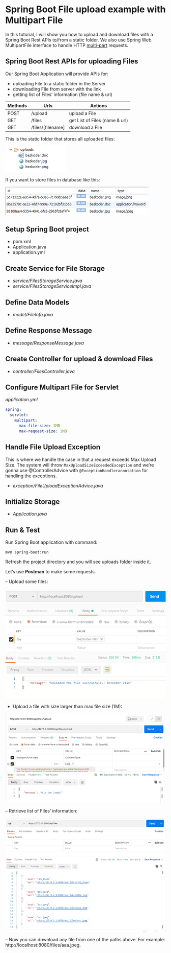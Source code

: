 # Spring Boot File upload example with Multipart File

In this tutorial, I will show you how to upload and download files with a Spring Boot Rest APIs
to/from a static folder. We also use Spring Web MultipartFile interface to handle
HTTP [multi-part](https://www.w3.org/Protocols/rfc1341/7_2_Multipart.html)
requests.

## Spring Boot Rest APIs for uploading Files

Our Spring Boot Application will provide APIs for:

- uploading File to a static folder in the Server
- downloading File from server with the link
- getting list of Files’ information (file name & url)

Methods    |Urls    |Actions
----|----|----
POST    | /upload    |upload a File
GET    | /files    |get List of Files (name & url)
GET    | /files/[filename]    |download a File

This is the static folder that stores all uploaded files:

![](img/img.png)

If you want to store files in database like this:

![](img/img_1.png)

## Setup Spring Boot project

- pom.xml
- Application.java
- application.yml

## Create Service for File Storage

- _service/FilesStorageService.java_
- _service/FilesStorageServiceImpl.java_

## Define Data Models

- _model/FileInfo.java_

## Define Response Message

- _message/ResponseMessage.java_

## Create Controller for upload & download Files

- _controller/FilesController.java_

## Configure Multipart File for Servlet

_application.yml_

```yaml
spring:
  servlet:
    multipart:
      max-file-size: 1MB
      max-request-size: 1MB
```

## Handle File Upload Exception

This is where we handle the case in that a request exceeds Max Upload Size. The system will throw
`MaxUploadSizeExceededException` and we’re gonna use @ControllerAdvice with
`@ExceptionHandlerannotation` for handling the exceptions.

- _exception/FileUploadExceptionAdvice.java_

## Initialize Storage

- _Application.java_

## Run & Test

Run Spring Boot application with command:

```shell
mvn spring-boot:run
```

Refresh the project directory and you will see uploads folder inside it.

Let’s use **Postman** to make some requests.

– Upload some files:

![](img/img_2.png)

- Upload a file with size larger than max file size (1M):

![](img/img_3.png)

– Retrieve list of Files’ information:

![](img/img_4.png)


– Now you can download any file from one of the paths above.
For example: http://localhost:8080/files/aaa.jpeg.